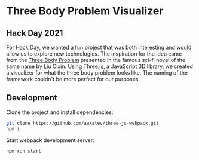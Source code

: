 # Three Body Problem Visualizer

## Hack Day 2021
For Hack Day, we wanted a fun project that was both interesting and would allow us to explore new technologies. The inspiration for the idea came from the [Three Body Problem](https://en.wikipedia.org/wiki/Three-body_problem) presented in the famous sci-fi novel of the same name by Liu Cixin. Using Three.js, a JavaScript 3D library, we created a visualizer for what the three body problem looks like. The naming of the framework couldn't be more perfect for our purposes.

## Development

Clone the project and install dependencies:

```bash
git clone https://github.com/aakatev/three-js-webpack.git
npm i
```

Start webpack development server:

```bash
npm run start
```
